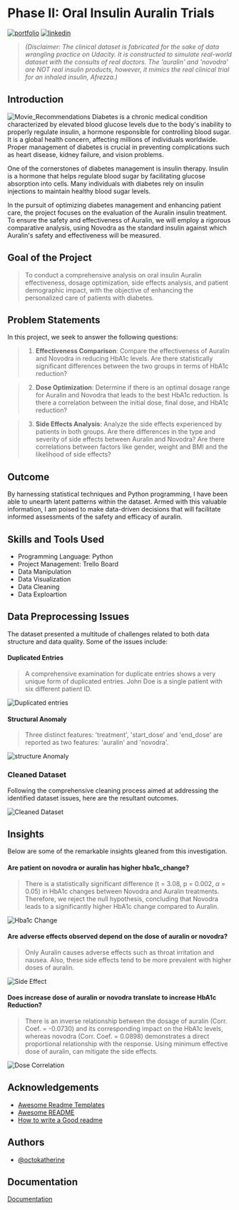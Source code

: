 
# Phase II: Oral Insulin Auralin Trials

[![portfolio](https://img.shields.io/badge/my_portfolio-000?style=for-the-badge&logo=ko-fi&logoColor=white)](https://bankrid.github.io/)
[![linkedin](https://img.shields.io/badge/linkedin-0A66C2?style=for-the-badge&logo=linkedin&logoColor=white)](https://www.linkedin.com/in/bankoleridwan/)

> *(Disclaimer: The clinical dataset is fabricated for the sake of data wrangling practice on Udacity. It is constructed to simulate real-world dataset with the consults of real doctors. The 'auralin' and 'novodra' are NOT real insulin products, however, it mimics the real clinical trial for an inhaled insulin, Afrezza.)*

## Introduction
![Movie_Recommendations](resources/imgs/Image_header.png)
Diabetes is a chronic medical condition characterized by elevated blood glucose levels due to the body's inability to properly regulate insulin, a hormone responsible for controlling blood sugar. It is a global health concern, affecting millions of individuals worldwide. Proper management of diabetes is crucial in preventing complications such as heart disease, kidney failure, and vision problems.

One of the cornerstones of diabetes management is insulin therapy. Insulin is a hormone that helps regulate blood sugar by facilitating glucose absorption into cells. Many individuals with diabetes rely on insulin injections to maintain healthy blood sugar levels.

In the pursuit of optimizing diabetes management and enhancing patient care, the project focuses on the evaluation of the Auralin insulin treatment. To ensure the safety and effectiveness of Auralin, we will employ a rigorous comparative analysis, using Novodra as the standard insulin against which Auralin's safety and effectiveness will be measured.

## Goal of the Project

> To conduct a comprehensive analysis on oral insulin Auralin effectiveness, dosage optimization, side effects analysis, and patient demographic impact, with the objective of enhancing the personalized care of patients with diabetes.

## Problem Statements

In this project, we seek to answer the following questions:

>1. **Effectiveness Comparison**: Compare the effectiveness of Auralin and Novodra in reducing HbA1c levels. Are there statistically significant differences between the two groups in terms of HbA1c reduction? 

>2. **Dose Optimization**: Determine if there is an optimal dosage range for Auralin and Novodra that leads to the best HbA1c reduction. Is there a correlation between the initial dose, final dose, and HbA1c reduction?

>3. **Side Effects Analysis**: Analyze the side effects experienced by patients in both groups. Are there differences in the type and severity of side effects between Auralin and Novodra? Are there correlations between factors like gender,  weight and BMI and the likelihood of side effects?

## Outcome
By harnessing statistical techniques and Python programming, I have been able to unearth latent patterns within the dataset. Armed with this valuable information, I am poised to make data-driven decisions that will facilitate informed assessments of the safety and efficacy of auralin.

## Skills and Tools Used
* Programming Language: Python
* Project Management: Trello Board
* Data Manipulation
* Data Visualization
* Data Cleaning
* Data Exploartion 

## Data Preprocessing Issues
The dataset presented a multitude of challenges related to both data structure and data quality. Some of the issues include:

#### Duplicated Entries

> A comprehensive examination for duplicate entries shows a very unique form of duplicated entries. John Doe is a single patient with six different patient ID. 

![Duplicated entries](https://raw.githubusercontent.com/Bankrid/Auralin-clinical-trial/main/Auralin/duplicated%20enteries.PNG)



#### Structural Anomaly

> Three distinct features: 'treatment', 'start_dose' and 'end_dose' are reported as two features: 'auralin' and 'novodra'.

![structure Anomaly](https://raw.githubusercontent.com/Bankrid/Auralin-clinical-trial/main/Auralin/structural%20anomaly.PNG)


### Cleaned Dataset
Following the comprehensive cleaning process aimed at addressing the identified dataset issues, here are the resultant outcomes.

![Cleaned Dataset](https://raw.githubusercontent.com/Bankrid/Auralin-clinical-trial/main/Auralin/cleaned%20dataset.PNG)


## Insights

Below are some of the remarkable insights gleaned from this investigation.

#### Are patient on novodra or auralin has higher hba1c_change?


> There is a statistically significant difference (t = 3.08, p = 0.002, $\alpha$ = 0.05) in HbA1c changes between Novodra and Auralin treatments. Therefore, we reject the null hypothesis, concluding that 
Novodra leads to a significantly higher HbA1c change compared to Auralin.

![Hba1c Change](https://raw.githubusercontent.com/Bankrid/Auralin-clinical-trial/main/Auralin/hba1c%20change.png)

#### Are adverse effects observed depend on the dose of auralin or novodra?

> Only Auralin causes adverse effects such as throat irritation and nausea. Also, these side effects tend to be more prevalent with higher doses of auralin. 

![Side Effect](https://raw.githubusercontent.com/Bankrid/Auralin-clinical-trial/main/Auralin/side%20effects.png)


#### Does increase dose of auralin or novodra translate to increase HbA1c Reduction?

> There is an inverse relationship between the dosage of auralin (Corr. Coef. = -0.0730) and 
its corresponding impact on the HbA1c levels, whereas novodra (Corr. Coef. = 0.0898) demonstrates a direct proportional relationship with the response. Using  minimum effective dose of auralin, can mitigate the side effects. 

![Dose Correlation](https://raw.githubusercontent.com/Bankrid/Auralin-clinical-trial/main/Auralin/dose%20correlation.png)                    



## Acknowledgements

 - [Awesome Readme Templates](https://awesomeopensource.com/project/elangosundar/awesome-README-templates)
 - [Awesome README](https://github.com/matiassingers/awesome-readme)
 - [How to write a Good readme](https://bulldogjob.com/news/449-how-to-write-a-good-readme-for-your-github-project)


## Authors

- [@octokatherine](https://www.github.com/octokatherine)


## Documentation

[Documentation](https://linktodocumentation)

